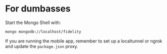# For dumbasses

Start the Mongo Shell with:

```mongo mongodb://localhost/fidelity```

If you are running the mobile app, remember to set up a localtunnel or ngrok and update the ```package.json``` proxy.
